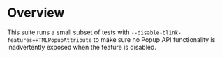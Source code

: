 # Overview

This suite runs a small subset of tests with `--disable-blink-features=HTMLPopupAttribute`
to make sure no Popup API functionality is inadvertently exposed when the feature is
disabled.
